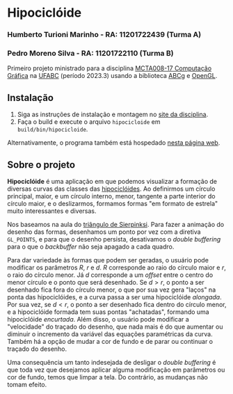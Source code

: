 # Hipociclóide

### Humberto Turioni Marinho - RA: 11201722439 (Turma A)
### Pedro Moreno Silva - RA: 11201722110 (Turma B)
Primeiro projeto ministrado para a disciplina  [MCTA008-17 Computação Gráfica](http://professor.ufabc.edu.br/~harlen.batagelo/cg/) na [UFABC](https://www.ufabc.edu.br/) (período 2023.3) usando a biblioteca [ABCg](https://github.com/hbatagelo/abcg) e [OpenGL](https://www.opengl.org).


## Instalação

1. Siga as instruções de instalação e montagem no [site da disciplina](https://hbatagelo.github.io/abcg/abcg/doc/html/).
2. Faça o build e execute o arquivo `hipocicloide` em `build/bin/hipocicloide`.

Alternativamente, o programa também está hospedado [nesta página web](https://humberto-marinho.github.io/Projeto1PedroHumberto/public/index).


## Sobre o projeto

**Hipociclóide** é uma aplicação em que podemos visualizar a formação de diversas curvas das classes das [hipociclóides](https://pt.wikipedia.org/wiki/Hipocicloide). Ao definirmos um círculo principal, maior, e um círculo interno, menor, tangente a parte interior do círculo maior, e o deslizarmos, formamos formas "em formato de estrela" muito interessantes e diversas.

Nos baseamos na aula do [triângulo de Sierpinksi](https://hbatagelo.github.io/cg/sierpinski.html). Para fazer a animação do desenho das formas, desenhamos um ponto por vez com a diretiva `GL_POINTS`, e para que o desenho persista, desativamos o _double buffering_ para o que o _backbuffer_ não seja apagado a cada quadro.

Para dar variedade às formas que podem ser geradas, o usuário pode modificar os parâmetros $R$, $r$ e $d$. $R$ corresponde ao raio do círculo maior e $r$, o raio do círculo menor. Já $d$ corresponde a um _offset_ entre o centro do menor círculo e o ponto que será desenhado. Se $d > r$, o ponto a ser desenhado fica fora do círculo menor, o que por sua vez gera "laços" na ponta das hipociclóides, e a curva passa a ser uma hipociclóide _alongada_. Por sua vez, se $d < r$, o ponto a ser desenhado fica dentro do círculo menor, e a hipociclóide formada tem suas pontas "achatadas", formando uma hipociclóide _encurtada_. Além disso, o usuário pode modificar a "velocidade" do traçado do desenho, que nada mais é do que aumentar ou diminuir o incremento da variável das equações paramétricas da curva. Também há a opção de mudar a cor de fundo e de parar ou continuar o traçado do desenho.

Uma consequência um tanto indesejada de desligar o _double buffering_ é que toda vez que desejamos aplicar alguma modificação em parâmetros ou cor de fundo, temos que limpar a tela. Do contrário, as mudanças não tomam efeito.

